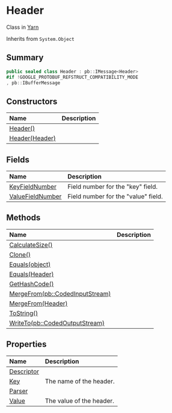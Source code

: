 # Header

Class in [Yarn](/docs/api/csharp/yarn.md)

Inherits from `System.Object`

## Summary



```csharp
public sealed class Header : pb::IMessage<Header>
#if !GOOGLE_PROTOBUF_REFSTRUCT_COMPATIBILITY_MODE
, pb::IBufferMessage
```

## Constructors

|Name|Description|
|:---|:---|
|[Header()](/docs/api/csharp/yarn.header..ctor-1.md)||
|[Header(Header)](/docs/api/csharp/yarn.header..ctor-2.md)||

## Fields

|Name|Description|
|:---|:---|
|[KeyFieldNumber](/docs/api/csharp/yarn.header.keyfieldnumber.md)|Field number for the "key" field.|
|[ValueFieldNumber](/docs/api/csharp/yarn.header.valuefieldnumber.md)|Field number for the "value" field.|

## Methods

|Name|Description|
|:---|:---|
|[CalculateSize()](/docs/api/csharp/yarn.header.calculatesize.md)||
|[Clone()](/docs/api/csharp/yarn.header.clone.md)||
|[Equals(object)](/docs/api/csharp/yarn.header.equals-1.md)||
|[Equals(Header)](/docs/api/csharp/yarn.header.equals-2.md)||
|[GetHashCode()](/docs/api/csharp/yarn.header.gethashcode.md)||
|[MergeFrom(pb::CodedInputStream)](/docs/api/csharp/yarn.header.mergefrom-2.md)||
|[MergeFrom(Header)](/docs/api/csharp/yarn.header.mergefrom-1.md)||
|[ToString()](/docs/api/csharp/yarn.header.tostring.md)||
|[WriteTo(pb::CodedOutputStream)](/docs/api/csharp/yarn.header.writeto.md)||

## Properties

|Name|Description|
|:---|:---|
|[Descriptor](/docs/api/csharp/yarn.header.descriptor.md)||
|[Key](/docs/api/csharp/yarn.header.key.md)|The name of the header.|
|[Parser](/docs/api/csharp/yarn.header.parser.md)||
|[Value](/docs/api/csharp/yarn.header.value.md)|The value of the header.|

